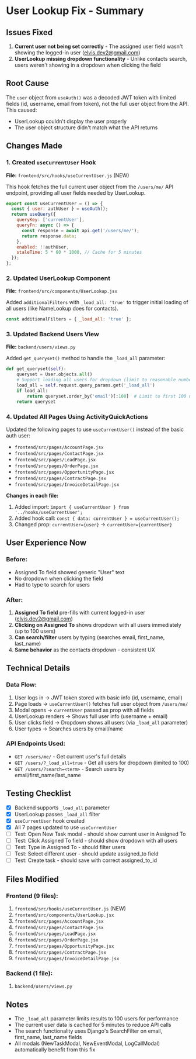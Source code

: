 # User Lookup Fix - Summary

## Issues Fixed

1. **Current user not being set correctly** - The assigned user field wasn't showing the logged-in user (elvis.dev2@gmail.com)
2. **UserLookup missing dropdown functionality** - Unlike contacts search, users weren't showing in a dropdown when clicking the field

## Root Cause

The `user` object from `useAuth()` was a decoded JWT token with limited fields (id, username, email from token), not the full user object from the API. This caused:
- UserLookup couldn't display the user properly
- The user object structure didn't match what the API returns

## Changes Made

### 1. Created `useCurrentUser` Hook
**File:** `frontend/src/hooks/useCurrentUser.js` (NEW)

This hook fetches the full current user object from the `/users/me/` API endpoint, providing all user fields needed by UserLookup.

```javascript
export const useCurrentUser = () => {
  const { user: authUser } = useAuth();
  return useQuery({
    queryKey: ['currentUser'],
    queryFn: async () => {
      const response = await api.get('/users/me/');
      return response.data;
    },
    enabled: !!authUser,
    staleTime: 5 * 60 * 1000, // Cache for 5 minutes
  });
};
```

### 2. Updated UserLookup Component
**File:** `frontend/src/components/UserLookup.jsx`

Added `additionalFilters` with `_load_all: 'true'` to trigger initial loading of all users (like NameLookup does for contacts).

```javascript
const additionalFilters = { _load_all: 'true' };
```

### 3. Updated Backend Users View
**File:** `backend/users/views.py`

Added `get_queryset()` method to handle the `_load_all` parameter:

```python
def get_queryset(self):
    queryset = User.objects.all()
    # Support loading all users for dropdown (limit to reasonable number)
    load_all = self.request.query_params.get('_load_all')
    if load_all:
        return queryset.order_by('email')[:100]  # Limit to first 100 users
    return queryset
```

### 4. Updated All Pages Using ActivityQuickActions

Updated the following pages to use `useCurrentUser()` instead of the basic auth user:

- `frontend/src/pages/AccountPage.jsx`
- `frontend/src/pages/ContactPage.jsx`
- `frontend/src/pages/LeadPage.jsx`
- `frontend/src/pages/OrderPage.jsx`
- `frontend/src/pages/OpportunityPage.jsx`
- `frontend/src/pages/ContractPage.jsx`
- `frontend/src/pages/InvoiceDetailPage.jsx`

**Changes in each file:**
1. Added import: `import { useCurrentUser } from '../hooks/useCurrentUser';`
2. Added hook call: `const { data: currentUser } = useCurrentUser();`
3. Changed prop: `currentUser={user}` → `currentUser={currentUser}`

## User Experience Now

### Before:
- Assigned To field showed generic "User" text
- No dropdown when clicking the field
- Had to type to search for users

### After:
1. **Assigned To field** pre-fills with current logged-in user (elvis.dev2@gmail.com)
2. **Clicking on Assigned To** shows dropdown with all users immediately (up to 100 users)
3. **Can search/filter** users by typing (searches email, first_name, last_name)
4. **Same behavior** as the contacts dropdown - consistent UX

## Technical Details

### Data Flow:
1. User logs in → JWT token stored with basic info (id, username, email)
2. Page loads → `useCurrentUser()` fetches full user object from `/users/me/`
3. Modal opens → `currentUser` passed as prop with all fields
4. UserLookup renders → Shows full user info (username + email)
5. User clicks field → Dropdown shows all users (via `_load_all` parameter)
6. User types → Searches users by email/name

### API Endpoints Used:
- `GET /users/me/` - Get current user's full details
- `GET /users/?_load_all=true` - Get all users for dropdown (limited to 100)
- `GET /users/?search=<term>` - Search users by email/first_name/last_name

## Testing Checklist

- [x] Backend supports `_load_all` parameter
- [x] UserLookup passes `_load_all` filter
- [x] `useCurrentUser` hook created
- [x] All 7 pages updated to use `useCurrentUser`
- [ ] Test: Open New Task modal - should show current user in Assigned To
- [ ] Test: Click Assigned To field - should show dropdown with all users
- [ ] Test: Type in Assigned To - should filter users
- [ ] Test: Select different user - should update assigned_to field
- [ ] Test: Create task - should save with correct assigned_to_id

## Files Modified

### Frontend (9 files):
1. `frontend/src/hooks/useCurrentUser.js` (NEW)
2. `frontend/src/components/UserLookup.jsx`
3. `frontend/src/pages/AccountPage.jsx`
4. `frontend/src/pages/ContactPage.jsx`
5. `frontend/src/pages/LeadPage.jsx`
6. `frontend/src/pages/OrderPage.jsx`
7. `frontend/src/pages/OpportunityPage.jsx`
8. `frontend/src/pages/ContractPage.jsx`
9. `frontend/src/pages/InvoiceDetailPage.jsx`

### Backend (1 file):
1. `backend/users/views.py`

## Notes

- The `_load_all` parameter limits results to 100 users for performance
- The current user data is cached for 5 minutes to reduce API calls
- The search functionality uses Django's SearchFilter on email, first_name, last_name fields
- All modals (NewTaskModal, NewEventModal, LogCallModal) automatically benefit from this fix
